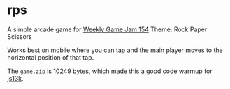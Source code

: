# rps
A simple arcade game for [Weekly Game Jam 154](https://itch.io/jam/weekly-game-jam-154) Theme: Rock Paper Scissors

Works best on mobile where you can tap and the main player moves to the horizontal position of that tap.

The `game.zip` is 10249 bytes, which made this a good code warmup for [js13k](https://js13kgames.com/).
